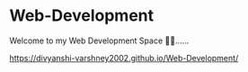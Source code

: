 # Web-Development
Welcome to my Web Development Space 🌌🌌......


https://divyanshi-varshney2002.github.io/Web-Development/

